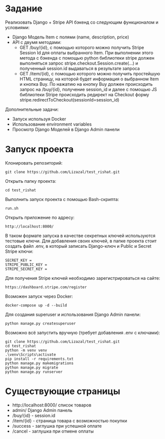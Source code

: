 # Задание

Реализовать Django + Stripe API бэкенд со следующим функционалом и условиями:
- Django Модель Item с полями (name, description, price) 
- API с двумя методами:
    - GET /buy/{id}, c помощью которого можно получить Stripe Session Id для оплаты выбранного Item. При выполнении этого метода c бэкенда с помощью python библиотеки stripe должен выполняться запрос stripe.checkout.Session.create(...) и полученный session.id выдаваться в результате запроса
    - GET /item/{id}, c помощью которого можно получить простейшую HTML страницу, на которой будет информация о выбранном Item и кнопка Buy. По нажатию на кнопку Buy должен происходить запрос на /buy/{id}, получение session_id и далее  с помощью JS библиотеки Stripe происходить редирект на Checkout форму stripe.redirectToCheckout(sessionId=session_id)

Дополнительные задачи: 
- Запуск используя Docker
- Использование environment variables
- Просмотр Django Моделей в Django Admin панели

# Запуск проекта

Клонировать репозиторий:
```
git clone https://github.com/Lizazal/test_rishat.git
```
Открыть папку проекта:
```
cd test_rishat
```
Выполнить запуск проекта с помощью Bash-скрипта:
```
run.sh
```
Открыть приложение по адресу:
```
http://localhost:8000/
```
В таком формате запуска в качестве секретных ключей используются тестовые ключи.
Для добавления своих ключей, в папке проекта стоит создать файл .env, в который записать Django-ключ и Public и Secret Stripe ключи:
```
SECRET_KEY = 
STRIPE_PUBLIC_KEY = 
STRIPE_SECRET_KEY = 
```
Для получения Stripe ключей необходимо зарегистрироваться на сайте:
```
https://dashboard.stripe.com/register
```
Возможен запуск через Docker:
```
docker-compose up -d --build
```
Для создания superuser и использования Django Admin панели:
```
python manage.py createsuperuser
```
Возможно всё запустить вручную (требует добавления .env с ключами):
```
git clone https://github.com/Lizazal/test_rishat.git
cd test_rishat
python -m venv venv
.\venv\Scripts\activate
pip install -r requirements.txt
python manage.py makemigrations
python manage.py migrate
python manage.py runserver
```

# Существующие страницы

- http://localhost:8000/ список товаров
- admin/ Django Admin панель
- /buy/{id} - session.id
- /item/{id} - страница товара с возможностью покупки
- /success - заглушка при успешной оплате
- /cancel - заглушка при отмене оплаты
